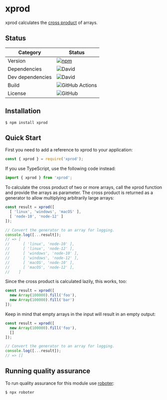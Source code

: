 # xprod

xprod calculates the [cross product](https://en.wikipedia.org/wiki/Cross_product) of arrays.

## Status

| Category         | Status                                                                                             |
| ---------------- | -------------------------------------------------------------------------------------------------- |
| Version          | [![npm](https://img.shields.io/npm/v/xprod)](https://www.npmjs.com/package/xprod)                  |
| Dependencies     | ![David](https://img.shields.io/david/thenativeweb/xprod)                                          |
| Dev dependencies | ![David](https://img.shields.io/david/dev/thenativeweb/xprod)                                      |
| Build            | ![GitHub Actions](https://github.com/thenativeweb/xprod/workflows/Release/badge.svg?branch=master) |
| License          | ![GitHub](https://img.shields.io/github/license/thenativeweb/xprod)                                |

## Installation

```shell
$ npm install xprod
```

## Quick Start

First you need to add a reference to xprod to your application:

```javascript
const { xprod } = require('xprod');
```

If you use TypeScript, use the following code instead:

```typescript
import { xprod } from 'xprod';
```

To calculate the cross product of two or more arrays, call the xprod function and provide the arrays as parameter. The cross product is returned as a generator to allow multiplying arbitrarily large arrays:

```javascript
const result = xprod([
  [ 'linux', 'windows', 'macOS' ],
  [ 'node-10', 'node-12' ]
]);

// Convert the generator to an array for logging.
console.log([...result]);
// => [
//      [ 'linux', 'node-10' ],
//      [ 'linux', 'node-12' ],
//      [ 'windows', 'node-10' ],
//      [ 'windows', 'node-12' ],
//      [ 'macOS', 'node-10' ],
//      [ 'macOS', 'node-12' ],
//    ]
```

Since the cross product is calculated lazily, this works, too:

```javascript
const result = xprod([
  new Array(100000).fill('foo'),
  new Array(100000).fill('bar')
]);
```

Keep in mind that empty arrays in the input will result in an empty output:

```javascript
const result = xprod([
  new Array(100000).fill('foo'),
  []
]);

// Convert the generator to an array for logging.
console.log([...result]);
// => []
```

## Running quality assurance

To run quality assurance for this module use [roboter](https://www.npmjs.com/package/roboter):

```shell
$ npx roboter
```
